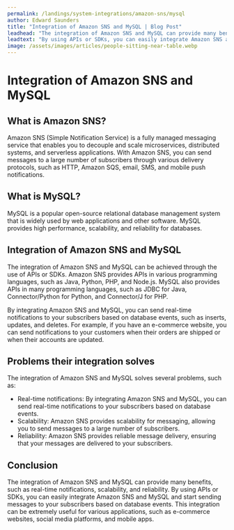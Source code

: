 ```yaml
---
permalink: /landings/system-integrations/amazon-sns/mysql
author: Edward Saunders
title: "Integration of Amazon SNS and MySQL | Blog Post"
leadhead: "The integration of Amazon SNS and MySQL can provide many benefits, such as real-time notifications, scalability, and reliability"
leadtext: "By using APIs or SDKs, you can easily integrate Amazon SNS and MySQL and start sending messages to your subscribers based on database events. This integration can be extremely useful for various applications, such as e-commerce websites, social media platforms, and mobile apps."
image: /assets/images/articles/people-sitting-near-table.webp
---
```

<div class="arttext">	<h1>Integration of Amazon SNS and MySQL</h1>
	<h2>What is Amazon SNS?</h2>
	<p>Amazon SNS (Simple Notification Service) is a fully managed messaging service that enables you to decouple and scale microservices, distributed systems, and serverless applications. With Amazon SNS, you can send messages to a large number of subscribers through various delivery protocols, such as HTTP, Amazon SQS, email, SMS, and mobile push notifications.</p>
	<h2>What is MySQL?</h2>
	<p>MySQL is a popular open-source relational database management system that is widely used by web applications and other software. MySQL provides high performance, scalability, and reliability for databases.</p>
	<h2>Integration of Amazon SNS and MySQL</h2>
	<p>The integration of Amazon SNS and MySQL can be achieved through the use of APIs or SDKs. Amazon SNS provides APIs in various programming languages, such as Java, Python, PHP, and Node.js. MySQL also provides APIs in many programming languages, such as JDBC for Java, Connector/Python for Python, and Connector/J for PHP.</p>
	<p>By integrating Amazon SNS and MySQL, you can send real-time notifications to your subscribers based on database events, such as inserts, updates, and deletes. For example, if you have an e-commerce website, you can send notifications to your customers when their orders are shipped or when their accounts are updated.</p>
	<h2>Problems their integration solves</h2>
	<p>The integration of Amazon SNS and MySQL solves several problems, such as:</p>
	<ul>
		<li>Real-time notifications: By integrating Amazon SNS and MySQL, you can send real-time notifications to your subscribers based on database events.</li>
		<li>Scalability: Amazon SNS provides scalability for messaging, allowing you to send messages to a large number of subscribers.</li>
		<li>Reliability: Amazon SNS provides reliable message delivery, ensuring that your messages are delivered to your subscribers.</li>
	</ul>
	<h2>Conclusion</h2>
	<p>The integration of Amazon SNS and MySQL can provide many benefits, such as real-time notifications, scalability, and reliability. By using APIs or SDKs, you can easily integrate Amazon SNS and MySQL and start sending messages to your subscribers based on database events. This integration can be extremely useful for various applications, such as e-commerce websites, social media platforms, and mobile apps.</p>
</div>
